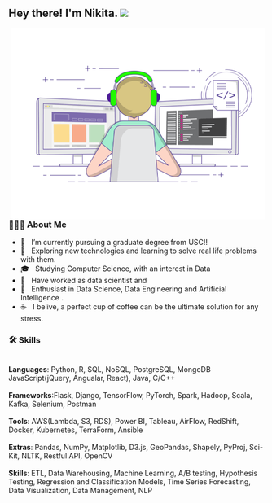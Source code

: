 
<h2> Hey there! I'm Nikita. <img src="https://github.com/souvikguria98/souvikguria98/blob/master/Hi.gif" width="25"></h2>
<img align="right" alt="GIF" src="https://raw.githubusercontent.com/devSouvik/devSouvik/master/gif3.gif" width="500"/>

<h3> 👨🏻‍💻 About Me </h3>

- 🔭 &nbsp; I’m currently pursuing a graduate degree from USC!! 
- 🤔 &nbsp; Exploring new technologies and learning to solve real life problems with them.
- 🎓 &nbsp; Studying Computer Science, with an interest in Data 
- 💼 &nbsp; Have worked as data scientist and 
- 🌱 &nbsp; Enthusiast in Data Science, Data Engineering and Artificial Intelligence .
- ☕ &nbsp; I belive, a perfect cup of coffee can be the ultimate solution for any stress. 

<h3>🛠 Skills</h3>

<br>**Languages**: Python, R, SQL, NoSQL, PostgreSQL, MongoDB JavaScript(jQuery, Angualar, React), Java, C/C++</br>
<br>**Frameworks**:Flask, Django, TensorFlow, PyTorch, Spark, Hadoop, Scala, Kafka, Selenium, Postman</br>
<br>**Tools**: AWS(Lambda, S3, RDS), Power BI, Tableau, AirFlow, RedShift, Docker, Kubernetes, TerraForm, Ansible</br>
<br>**Extras**: Pandas, NumPy, Matplotlib, D3.js, GeoPandas, Shapely, PyProj, Sci-Kit, NLTK, Restful API, OpenCV</br>
<br>**Skills**: ETL, Data Warehousing, Machine Learning, A/B testing, Hypothesis Testing, Regression and Classification
Models, Time Series Forecasting, Data Visualization, Data Management, NLP</br>

